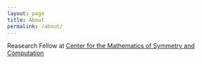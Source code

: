 ```yaml
---
layout: page
title: About
permalink: /about/
---
```


Reasearch Fellow at [Center for the Mathematics of Symmetry and Computation](https://cmsc.io)